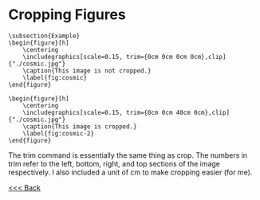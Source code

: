 # Cropping Figures

```
\subsection{Example}
\begin{figure}[h]
    \centering
    \includegraphics[scale=0.15, trim={0cm 0cm 0cm 0cm},clip]{"./cosmic.jpg"}
    \caption{This image is not cropped.}
    \label{fig:cosmic}
\end{figure}

\begin{figure}[h]
    \centering
    \includegraphics[scale=0.15, trim={0cm 0cm 40cm 0cm},clip]{"./cosmic.jpg"}
    \caption{This image is cropped.}
    \label{fig:cosmic-2}
\end{figure}
```

The trim command is essentially the same thing as crop. The numbers in trim refer to the left, bottom, right, and top sections of the image respectively. I also included a unit of cm to make cropping easier (for me). 

[<<< Back](figures.md)
